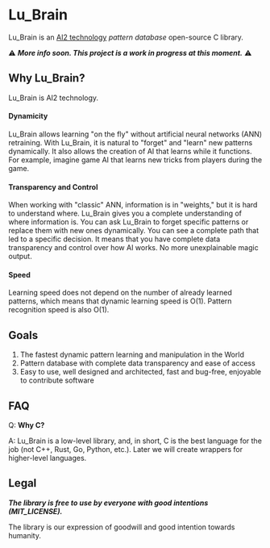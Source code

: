 # Lu_Brain 

Lu_Brain is an [AI2 technology](ai2tech.org) _pattern database_ open-source C library.

⚠ ___More info soon. This project is a work in progress at this moment.___ ⚠

## Why Lu_Brain?

Lu_Brain is AI2 technology.

#### Dynamicity

Lu_Brain allows learning "on the fly" without artificial neural networks (ANN) retraining. With Lu_Brain, it is natural to "forget" and "learn" new patterns dynamically. It also allows the creation of AI that learns while it functions. For example, imagine game AI that learns new tricks from players during the game.

#### Transparency and Control

When working with "classic" ANN, information is in "weights," but it is hard to understand where. Lu_Brain gives you a complete understanding of where information is. You can ask Lu_Brain to forget specific patterns or replace them with new ones dynamically. You can see a complete path that led to a specific decision. It means that you have complete data transparency and control over how AI works. No more unexplainable magic output.

#### Speed

Learning speed does not depend on the number of already learned patterns, which means that dynamic learning speed is O(1).
Pattern recognition speed is also O(1).

## Goals

1. The fastest dynamic pattern learning and manipulation in the World
2. Pattern database with complete data transparency and ease of access
3. Easy to use, well designed and architected, fast and bug-free, enjoyable to contribute software

## FAQ

Q: **Why C?**

A: Lu_Brain is a low-level library, and, in short, C is the best language for the job (not C++, Rust, Go, Python, etc.). Later we will create wrappers for higher-level languages.

## Legal

___The library is free to use by everyone with good intentions (MIT_LICENSE).___

The library is our expression of goodwill and good intention towards humanity.
